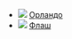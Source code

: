 * ![](/books/prose_classic/Вирджиния%20Вулф/Орландо.jpg) [Орландо](/books/prose_classic/Вирджиния%20Вулф/Орландо)
* ![](/books/prose_classic/Вирджиния%20Вулф/Флаш.jpg) [Флаш](/books/prose_classic/Вирджиния%20Вулф/Флаш)